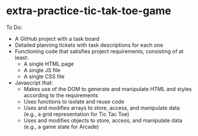 # extra-practice-tic-tak-toe-game

To Do:

- A GitHub project with a task board
- Detailed planning tickets with task descriptions for each one
- Functioning code that satisfies project requirements, consisting of at least:
  - A single HTML page
  - A single JS file
  - A single CSS file
- Javascript that:
  - Makes use of the DOM to generate and manipulate HTML and styles according to the requirements
  - Uses functions to isolate and reuse code
  - Uses and modifies arrays to store, access, and manipulate data (e.g., a grid representation for Tic Tac Toe)
  - Uses and modifies objects to store, access, and manipulate data (e.g., a game state for Arcade)
